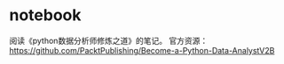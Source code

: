 # notebook
阅读《python数据分析师修炼之道》的笔记。
官方资源：https://github.com/PacktPublishing/Become-a-Python-Data-AnalystV2B
